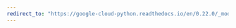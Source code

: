 ```yaml
---
redirect_to: "https://google-cloud-python.readthedocs.io/en/0.22.0/_modules/google/cloud/dns/changes.html"
---
```

